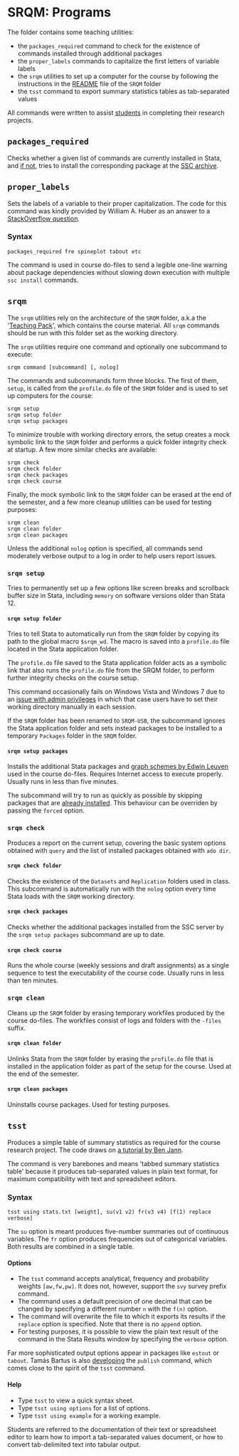 # SRQM: Programs

The folder contains some teaching utilities:

- the `packages_required` command to check for the existence of commands installed through additional packages
- the `proper_labels` commands to capitalize the first letters of variable labels
- the `srqm` utilities to set up a computer for the course by following the instructions in the [README](https://github.com/briatte/srqm/blob/master/README.md) file of the `SRQM` folder
- the `tsst` command to export summary statistics tables as tab-separated values

All commands were written to assist [students](http://f.briatte.org/teaching/quanti/) in completing their research projects.

## `packages_required`

Checks whether a given list of commands are currently installed in Stata, and [if not][statalist-tip], tries to install the corresponding package at the [SSC archive](http://ideas.repec.org/s/boc/bocode.html).

## `proper_labels`

Sets the labels of a variable to their proper capitalization. The code for this command was kindly provided by William A. Huber as an answer to a [StackOverflow question](http://stackoverflow.com/questions/12591056/capitalizing-value-labels-in-stata).

### Syntax

	packages_required fre spineplot tabout etc

The command is used in course do-files to send a legible one-line warning about package dependencies without slowing down execution with multiple `ssc install` commands.

## `srqm`

The `srqm` utilities rely on the architecture of the `SRQM` folder, a.k.a the '[Teaching Pack](http://f.briatte.org/srqm/)', which contains the course material. All `srqm` commands should be run with this folder set as the working directory.

The `srqm` utilities require one command and optionally one subcommand to execute:

	srqm command [subcommand] [, nolog]

The commands and subcommands form three blocks. The first of them, `setup`, is called from the `profile.do` file of the `SRQM` folder and is used to set up computers for the course:

	srqm setup
	srqm setup folder
	srqm setup packages

To minimize trouble with working directory errors, the setup creates a mock symbolic link to the `SRQM` folder and performs a quick folder integrity check at startup. A few more similar checks are available:

	srqm check
	srqm check folder
	srqm check packages
	srqm check course

Finally, the mock symbolic link to the `SRQM` folder can be erased at the end of the semester, and a few more cleanup utilities can be used for testing purposes:

	srqm clean
	srqm clean folder
	srqm clean packages

Unless the additional `nolog` option is specified, all commands send moderately verbose output to a log in order to help users report issues.

### `srqm setup`

Tries to permanently set up a few options like screen breaks and scrollback buffer size in Stata, including `memory` on software versions older than Stata 12.

#### `srqm setup folder`

Tries to tell Stata to automatically run from the `SRQM` folder by copying its path to the global macro `$srqm_wd`. The macro is saved into a `profile.do` file located in the Stata application folder.

The `profile.do` file saved to the Stata application folder acts as a symbolic link that also runs the `profile.do` file from the SRQM folder, to perform further integrity checks on the course setup.

This command occasionally fails on Windows Vista and Windows 7 due to an [issue with admin privileges](http://www.stata.com/support/faqs/windows/updating-on-vista/) in which that case users have to set their working directory manually in each session.

If the `SRQM` folder has been renamed to `SRQM-USB`, the subcommand ignores the Stata application folder and sets instead packages to be installed to a temporary `Packages` folder in the `SRQM` folder.

#### `srqm setup packages`

Installs the additional Stata packages and [graph schemes by Edwin Leuven](http://leuven.economists.nl/stata.php) used in the course do-files. Requires Internet access to execute properly. Usually runs in less than five minutes.

The subcommand will try to run as quickly as possible by skipping packages that are [already installed][statalist-tip]. This behaviour can be overriden by passing the `forced` option.

### `srqm check`

Produces a report on the current setup, covering the basic system options obtained with `query` and the list of installed packages obtained with `ado dir`.

#### `srqm check folder`

Checks the existence of the `Datasets` and `Replication` folders used in class. This subcommand is automatically run with the `nolog` option every time Stata loads with the `SRQM` working directory.

#### `srqm check packages`

Checks whether the additional packages installed from the SSC server by the `srqm setup packages` subcommand are up to date.

#### `srqm check course`

Runs the whole course (weekly sessions and draft assignments) as a single sequence to test the executability of the course code. Usually runs in less than ten minutes.

### `srqm clean`

Cleans up the `SRQM` folder by erasing temporary workfiles produced by the course do-files. The workfiles consist of logs and folders with the `-files` suffix.

#### `srqm clean folder`	

Unlinks Stata from the `SRQM` folder by erasing the `profile.do` file that is installed in the application folder as part of the setup for the course. Used at the end of the semester.

#### `srqm clean packages`

Uninstalls course packages. Used for testing purposes.

## `tsst`

Produces a simple table of summary statistics as required for the course research project. The code draws on [a tutorial by Ben Jann](http://www.stata.com/meeting/uk09/uk09_jann.pdf).

The command is very barebones and means 'tabbed summary statistics table' because it produces tab-separated values in plain text format, for maximum compatibility with text and spreadsheet editors.

### Syntax

	tsst using stats.txt [weight], su(v1 v2) fr(v3 v4) [f(1) replace verbose]

The `su` option is meant produces five-number summaries out of continuous variables. The `fr` option produces frequencies out of categorical variables. Both results are combined in a single table.

#### Options

- The `tsst` command accepts analytical, frequency and probability weights `[aw,fw,pw]`. It does not, however, support the `svy` survey prefix command.
- The command uses a default precision of one decimal that can be changed by specifying a different number `n` with the `f(n)` option.
- The command will overwrite the file to which it exports its results if the `replace` option is specified. Note that there is no `append` option.
- For testing purposes, it is possible to view the plain text result of the command in the Stata Results window by specifying the `verbose` option.

Far more sophisticated output options appear in packages like `estout` or `tabout`. Tamás Bartus is also [developing](http://web.uni-corvinus.hu/bartus/publish.php) the `publish` command, which comes close to the spirit of the `tsst` command.

#### Help

- Type `tsst` to view a quick syntax sheet.
- Type `tsst using options` for a list of options.
- Type `tsst using example` for a working example.

Students are referred to the documentation of their text or spreadsheet editor to learn how to import a tab-separated values document, or how to convert tab-delimited text into tabular output.

[statalist-tip]: http://www.stata.com/statalist/archive/2009-12/msg00461.html

